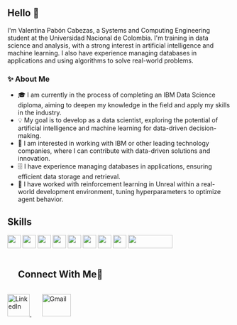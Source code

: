 ## Hello 🌟  

I'm Valentina Pabón Cabezas, a Systems and Computing Engineering student at the Universidad Nacional de Colombia. I'm training in data science and analysis, with a strong interest in artificial intelligence and machine learning. I also have experience managing databases in applications and using algorithms to solve real-world problems.  

### ✨ About Me  
- 🎓 I am currently in the process of completing an IBM Data Science diploma, aiming to deepen my knowledge in the field and apply my skills in the industry.  
- 💡 My goal is to develop as a data scientist, exploring the potential of artificial intelligence and machine learning for data-driven decision-making.  
- 🚀 I am interested in working with IBM or other leading technology companies, where I can contribute with data-driven solutions and innovation.  
- 🗄️ I have experience managing databases in applications, ensuring efficient data storage and retrieval.  
- 🤖 I have worked with reinforcement learning in Unreal within a real-world development environment, tuning hyperparameters to optimize agent behavior.  


## Skills
<span>
<img src = 'https://github.com/MarikIshtar007/MarikIshtar007/blob/master/images/python2.png' height='30'/> 
<img src = 'https://img.shields.io/badge/OCTAVE-darkblue?style=for-the-badge&logo=octave&logoColor=fcd683' height='30'/>  
<img src = 'https://img.shields.io/badge/r-%23276DC3.svg?style=for-the-badge&logo=r&logoColor=white' height='30'/> 
<img src = 'https://github.com/MarikIshtar007/MarikIshtar007/blob/master/images/html.svg' width='30'/>
<img src = 'https://github.com/MarikIshtar007/MarikIshtar007/blob/master/images/css.svg' width='30'/> 
<img src = 'https://github.com/MarikIshtar007/MarikIshtar007/blob/master/images/js.svg' width='30'/> 
<img src = 'https://github.com/MarikIshtar007/MarikIshtar007/blob/master/images/sql.svg' width='30'/>
<img src = 'https://github.com/MarikIshtar007/MarikIshtar007/blob/master/images/git.svg' width='30'/>
<img src = 'https://img.shields.io/badge/unrealengine-%23313131.svg?style=for-the-badge&logo=unrealengine&logoColor=white' height='30' width = '100'/> 

</span>

<div id="user-content-toc">
  <ul>
    <summary><h2 style="display: inline-block">Connect With Me🤝</h2></summary>
  </ul>
</div>
<!-- Icons and links -->
<p>
  <a href="www.linkedin.com/in/valentina-pabón-cabezas" target="_blank">
    <img src="https://user-images.githubusercontent.com/88904952/234979284-68c11d7f-1acc-4f0c-ac78-044e1037d7b0.png" alt="LinkedIn" height="50" width="50" />
  </a>
  &nbsp;&nbsp;
  &nbsp;&nbsp;

  <a href="https://mail.google.com/mail/?view=cm&fs=1&to=lapabon@unal.edu.co" target="_blank">
    <img src="https://img.shields.io/badge/Gmail-D14836?style=for-the-badge&logo=gmail&logoColor=white" alt="Gmail" height="50" width="65" />
</a>

</p>
